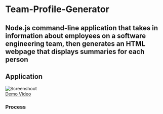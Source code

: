 # Team-Profile-Generator

## Node.js command-line application that takes in information about employees on a software engineering team, then generates an HTML webpage that displays summaries for each person

## Application  
![Screenshoot]()  
[Demo Video]()


### Process

